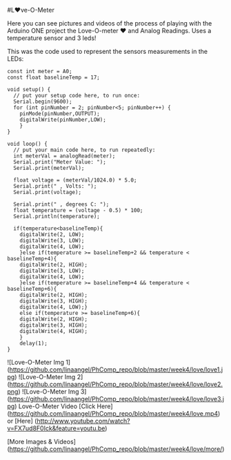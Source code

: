 #L:heart:ve-O-Meter

Here you can see pictures and videos of the process of playing with the Arduino ONE project the Love-O-meter :heart: and Analog Readings. Uses a temperature sensor and 3 leds!

This was the code used to represent the sensors measurements in the LEDs:

```
const int meter = A0;
const float baselineTemp = 17;

void setup() {
  // put your setup code here, to run once:
  Serial.begin(9600);
  for (int pinNumber = 2; pinNumber<5; pinNumber++) {
    pinMode(pinNumber,OUTPUT);
    digitalWrite(pinNumber,LOW);
    }
}

void loop() {
  // put your main code here, to run repeatedly:
  int meterVal = analogRead(meter);
  Serial.print("Meter Value: ");
  Serial.print(meterVal);

  float voltage = (meterVal/1024.0) * 5.0;
  Serial.print(" , Volts: ");
  Serial.print(voltage);

  Serial.print(" , degrees C: ");
  float temperature = (voltage - 0.5) * 100;
  Serial.println(temperature);

  if(temperature<baselineTemp){
    digitalWrite(2, LOW);
    digitalWrite(3, LOW);
    digitalWrite(4, LOW);
    }else if(temperature >= baselineTemp+2 && temperature < baselineTemp+4){
    digitalWrite(2, HIGH);
    digitalWrite(3, LOW);
    digitalWrite(4, LOW);
    }else if(temperature >= baselineTemp+4 && temperature < baselineTemp+6){
    digitalWrite(2, HIGH);
    digitalWrite(3, HIGH);
    digitalWrite(4, LOW);}
    else if(temperature >= baselineTemp+6){
    digitalWrite(2, HIGH);
    digitalWrite(3, HIGH);
    digitalWrite(4, HIGH);
    }
    delay(1);
}
```
![Love-O-Meter Img 1] (https://github.com/linaangel/PhComp_repo/blob/master/week4/love/love1.jpg)
![Love-O-Meter Img 2] (https://github.com/linaangel/PhComp_repo/blob/master/week4/love/love2.png)
![Love-O-Meter Img 3] (https://github.com/linaangel/PhComp_repo/blob/master/week4/love/love3.jpg)
Love-O-Meter Video [Click Here] (https://github.com/linaangel/PhComp_repo/blob/master/week4/love.mp4) or [Here] (http://www.youtube.com/watch?v=FX7ud8F0Ick&feature=youtu.be)

[More Images & Videos] (https://github.com/linaangel/PhComp_repo/blob/master/week4/love/more/)
